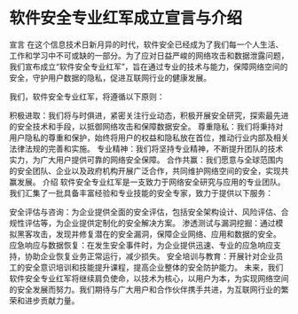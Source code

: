 # 软件安全专业红军成立宣言与介绍
宣言
在这个信息技术日新月异的时代，软件安全已经成为了我们每一个人生活、工作和学习中不可或缺的一部分。为了应对日益严峻的网络攻击和数据泄露问题，我们宣布成立“软件安全专业红军”，旨在通过专业的技术与能力，保障网络空间的安全，守护用户数据的隐私，促进互联网行业的健康发展。

我们，软件安全专业红军，将遵循以下原则：

积极进取：我们将与时俱进，紧密关注行业动态，积极开展安全研究，探索最先进的安全技术和手段，以抵御网络攻击和保障数据安全。
尊重隐私：我们将秉持对用户隐私的尊重和保护，始终将用户的权益和隐私放在首位，推动行业内部及相关法律法规的完善和实施。
专业精神：我们将坚持专业精神，不断提升团队的技术实力，为广大用户提供可靠的网络安全保障。
合作共赢：我们愿意与全球范围内的安全团队、企业以及政府机构开展广泛合作，共同维护网络空间的安全，实现共赢发展。
介绍
软件安全专业红军是一支致力于网络安全研究与应用的专业团队。我们汇集了一批具备丰富经验和专业技能的安全专家，致力于提供以下服务：

安全评估与咨询：为企业提供全面的安全评估，包括安全架构设计、风险评估、合规性评估等，为企业提供定制化的安全解决方案。
渗透测试与漏洞挖掘：通过模拟黑客攻击，发现并修复潜在的安全漏洞，保障企业网络、应用和数据的安全。
应急响应与数据恢复：在发生安全事件时，为企业提供迅速、专业的应急响应支持，协助企业恢复业务正常运行，减少损失。
安全培训与教育：开展针对企业员工的安全意识培训和技能提升课程，提高企业整体的安全防护能力。
未来，我们软件安全专业红军将继续肩负使命，以技术为核心，以用户为本，为实现网络空间的安全发展而努力。我们期待与广大用户和合作伙伴携手共进，为互联网行业的繁荣和进步贡献力量。